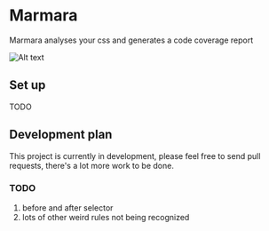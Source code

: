 # Marmara
Marmara analyses your css and generates a code coverage report

![Alt text](https://i.imgur.com/sLQIJcr.png)

## Set up
TODO

## Development plan
This project is currently in development, please feel free to send pull requests, there's a lot more work to be done.

### TODO
1. before and after selector
1. lots of other weird rules not being recognized
